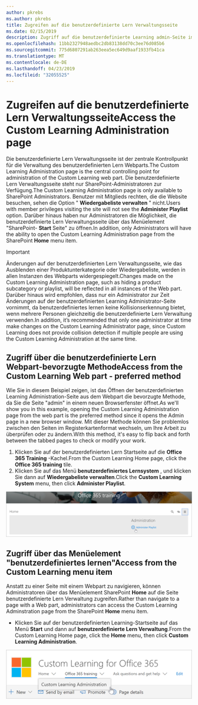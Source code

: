 ```yaml
---
author: pkrebs
ms.author: pkrebs
title: Zugreifen auf die benutzerdefinierte Lern Verwaltungsseite
ms.date: 02/15/2019
description: Zugriff auf die benutzerdefinierte Learning admin-Seite im Webpart oder im Menü
ms.openlocfilehash: 11bb2327948aedbc2db83138dd70c3ee76d085b6
ms.sourcegitcommit: 775d6807291ab263eea5ec649d9aaf1933fb41ca
ms.translationtype: MT
ms.contentlocale: de-DE
ms.lasthandoff: 04/23/2019
ms.locfileid: "32055525"
---
```

# <a name="access-the-custom-learning-administration-page"></a><span data-ttu-id="4841f-103">Zugreifen auf die benutzerdefinierte Lern Verwaltungsseite</span><span class="sxs-lookup"><span data-stu-id="4841f-103">Access the Custom Learning Administration page</span></span>

<span data-ttu-id="4841f-104">Die benutzerdefinierte Lern Verwaltungsseite ist der zentrale Kontrollpunkt für die Verwaltung des benutzerdefinierten Lern Webparts.</span><span class="sxs-lookup"><span data-stu-id="4841f-104">The Custom Learning Administration page is the central controlling point for administration of the Custom Learning web part.</span></span> <span data-ttu-id="4841f-105">Die benutzerdefinierte Lern Verwaltungsseite steht nur SharePoint-Administratoren zur Verfügung.</span><span class="sxs-lookup"><span data-stu-id="4841f-105">The Custom Learning Administration page is only available to SharePoint Administrators.</span></span> <span data-ttu-id="4841f-106">Benutzer mit Mitglieds rechten, die die Website besuchen, sehen die Option " **Wiedergabeliste verwalten** " nicht.</span><span class="sxs-lookup"><span data-stu-id="4841f-106">Users with member privileges visiting the site will not see the **Administer Playlist** option.</span></span> <span data-ttu-id="4841f-107">Darüber hinaus haben nur Administratoren die Möglichkeit, die benutzerdefinierte Lern Verwaltungsseite über das Menüelement "SharePoint- **Start** Seite" zu öffnen.</span><span class="sxs-lookup"><span data-stu-id="4841f-107">In addition, only Administrators will have the ability to open the Custom Learning Administration page from the SharePoint **Home** menu item.</span></span>  

> [!IMPORTANT]
> <span data-ttu-id="4841f-108">Änderungen auf der benutzerdefinierten Lern Verwaltungsseite, wie das Ausblenden einer Produktunterkategorie oder Wiedergabeliste, werden in allen Instanzen des Webparts widergespiegelt.</span><span class="sxs-lookup"><span data-stu-id="4841f-108">Changes made on the Custom Learning Administration page, such as hiding a product subcategory or playlist, will be reflected in all instances of the Web part.</span></span> <span data-ttu-id="4841f-109">Darüber hinaus wird empfohlen, dass nur ein Administrator zur Zeit Änderungen auf der benutzerdefinierten Learning Administrator-Seite vornimmt, da benutzerdefiniertes lernen keine Kollisionserkennung bietet, wenn mehrere Personen gleichzeitig die benutzerdefinierte Lern Verwaltung verwenden.</span><span class="sxs-lookup"><span data-stu-id="4841f-109">In addition, it’s recommended that only one administrator at time make changes on the Custom Learning Administrator page, since Custom Learning does not provide collision detection if multiple people are using the Custom Learning Administration at the same time.</span></span>  

## <a name="access-from-the-custom-learning-web-part---preferred-method"></a><span data-ttu-id="4841f-110">Zugriff über die benutzerdefinierte Lern Webpart-bevorzugte Methode</span><span class="sxs-lookup"><span data-stu-id="4841f-110">Access from the Custom Learning Web part - preferred method</span></span>
<span data-ttu-id="4841f-111">Wie Sie in diesem Beispiel zeigen, ist das Öffnen der benutzerdefinierten Learning Administration-Seite aus dem Webpart die bevorzugte Methode, da Sie die Seite "admin" in einem neuen Browserfenster öffnet.</span><span class="sxs-lookup"><span data-stu-id="4841f-111">As we'll show you in this example, opening the Custom Learning Administration page from the web part is the preferred method since it opens the Admin page in a new browser window.</span></span> <span data-ttu-id="4841f-112">Mit dieser Methode können Sie problemlos zwischen den Seiten im Registerkartenformat wechseln, um Ihre Arbeit zu überprüfen oder zu ändern.</span><span class="sxs-lookup"><span data-stu-id="4841f-112">With this method, it's easy to flip back and forth between the tabbed pages to check or modify your work.</span></span>  

1. <span data-ttu-id="4841f-113">Klicken Sie auf der benutzerdefinierten Lern Startseite auf die **Office 365 Training** -Kachel.</span><span class="sxs-lookup"><span data-stu-id="4841f-113">From the Custom Learning Home page, click the **Office 365 training** tile.</span></span>
2. <span data-ttu-id="4841f-114">Klicken Sie auf das Menü **benutzerdefiniertes Lernsystem** , und klicken Sie dann auf **Wiedergabeliste verwalten**.</span><span class="sxs-lookup"><span data-stu-id="4841f-114">Click the **Custom Learning System** menu, then click **Administer Playlist**.</span></span> 

![CG-adminaccbtn. png](media/cg-adminaccbtn.png)

## <a name="access-from-the-custom-learning-menu-item"></a><span data-ttu-id="4841f-116">Zugriff über das Menüelement "benutzerdefiniertes lernen"</span><span class="sxs-lookup"><span data-stu-id="4841f-116">Access from the Custom Learning menu item</span></span>
<span data-ttu-id="4841f-117">Anstatt zu einer Seite mit einem Webpart zu navigieren, können Administratoren über das Menüelement SharePoint **Home** auf die Seite benutzerdefinierte Lern Verwaltung zugreifen.</span><span class="sxs-lookup"><span data-stu-id="4841f-117">Rather than navigate to a page with a Web part, administrators can access the Custom Learning Adminstration page from the SharePoint **Home** menu item.</span></span> 

- <span data-ttu-id="4841f-118">Klicken Sie auf der benutzerdefinierten Learning-Startseite auf das Menü **Start** und dann auf **benutzerdefinierte Lern Verwaltung**.</span><span class="sxs-lookup"><span data-stu-id="4841f-118">From the Custom Learning Home page, click the **Home** menu, then click **Custom Learning Administration**.</span></span>

![CG-adminaccmenu. png](media/cg-adminaccmenu.png)
